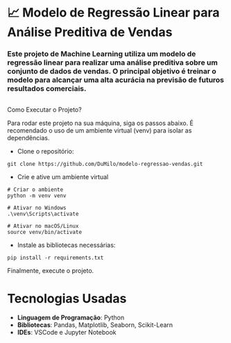 # 📈 Modelo de Regressão Linear para Análise Preditiva de Vendas

### Este projeto de Machine Learning utiliza um modelo de regressão linear para realizar uma análise preditiva sobre um conjunto de dados de vendas. O principal objetivo é treinar o modelo para alcançar uma alta acurácia na previsão de futuros resultados comerciais.

##

Como Executar o Projeto?

Para rodar este projeto na sua máquina, siga os passos abaixo. É recomendado o uso de um ambiente virtual (venv) para isolar as dependências.

* Clone o repositório:

```
git clone https://github.com/DuMilo/modelo-regressao-vendas.git
```

* Crie e ative um ambiente virtual

```
# Criar o ambiente
python -m venv venv

# Ativar no Windows
.\venv\Scripts\activate

# Ativar no macOS/Linux
source venv/bin/activate
```

* Instale as bibliotecas necessárias:

```
pip install -r requirements.txt
```

Finalmente, execute o projeto.

##

# Tecnologias Usadas

* **Linguagem de Programação**: Python
* **Bibliotecas**: Pandas, Matplotlib, Seaborn, Scikit-Learn
* **IDEs**: VSCode e Jupyter Notebook